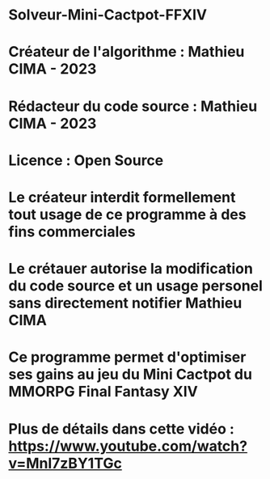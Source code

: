 # Solveur-Mini-Cactpot-FFXIV
# Créateur de l'algorithme : Mathieu CIMA - 2023
# Rédacteur du code source : Mathieu CIMA - 2023
# Licence : Open Source
# Le créateur interdit formellement tout usage de ce programme à des fins commerciales
# Le crétauer autorise la modification du code source et un usage personel sans directement notifier Mathieu CIMA
# Ce programme permet d'optimiser ses gains au jeu du Mini Cactpot du MMORPG Final Fantasy XIV
# Plus de détails dans cette vidéo : https://www.youtube.com/watch?v=Mnl7zBY1TGc
